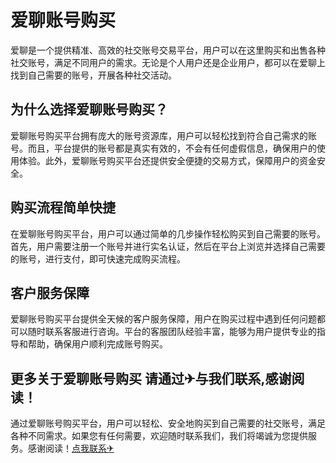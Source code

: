 # 爱聊账号购买

爱聊是一个提供精准、高效的社交账号交易平台，用户可以在这里购买和出售各种社交账号，满足不同用户的需求。无论是个人用户还是企业用户，都可以在爱聊上找到自己需要的账号，开展各种社交活动。

## 为什么选择爱聊账号购买？

爱聊账号购买平台拥有庞大的账号资源库，用户可以轻松找到符合自己需求的账号。而且，平台提供的账号都是真实有效的，不会有任何虚假信息，确保用户的使用体验。此外，爱聊账号购买平台还提供安全便捷的交易方式，保障用户的资金安全。

## 购买流程简单快捷

在爱聊账号购买平台，用户可以通过简单的几步操作轻松购买到自己需要的账号。首先，用户需要注册一个账号并进行实名认证，然后在平台上浏览并选择自己需要的账号，进行支付，即可快速完成购买流程。

## 客户服务保障

爱聊账号购买平台提供全天候的客户服务保障，用户在购买过程中遇到任何问题都可以随时联系客服进行咨询。平台的客服团队经验丰富，能够为用户提供专业的指导和帮助，确保用户顺利完成账号购买。

## 更多关于爱聊账号购买 请通过✈与我们联系,感谢阅读！

通过爱聊账号购买平台，用户可以轻松、安全地购买到自己需要的社交账号，满足各种不同需求。如果您有任何需要，欢迎随时联系我们，我们将竭诚为您提供服务。感谢阅读！[点我联系✈](https://my.G208.com)
